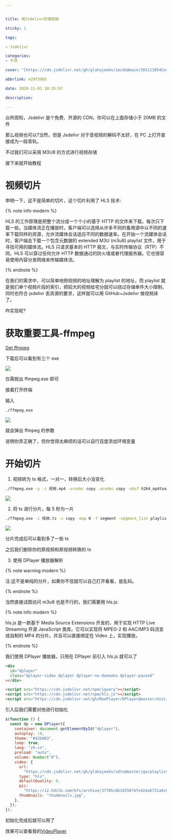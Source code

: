```yaml
---


title: 用Jsdelivr存储视频

sticky: 1

tags:

- Jsdelivr

categories:
- 干货

cover: "[https://cdn.jsdelivr.net/gh/glahajeekn/imcdn@main/201111054Cover.png](https://cdn.jsdelivr.net/gh/glahajeekn/imcdn@main/201111054Cover.png)"

abbrlink: e2973985

date: 2020-11-01 10:35:57

description:

---
```


众所周知，Jsdelivr 是个免费、开源的 CDN，你可以在上面存储小于 20MB 的文件

那么视频也可以?当然，但是 Jsdelivr 对于音视频的解码不太好，在 PC 上打开直接成为一段音轨。

不过我们可以采用 M3U8 的方式进行视频存储

接下来就开始教程

# 视频切片

申明一下，这不是简单的切片，这个切片利用了 HLS 技术:

{% note info modern %}

HLS 的工作原理是把整个流分成一个个小的基于 HTTP 的文件来下载，每次只下载一些。当媒体流正在播放时，客户端可以选择从许多不同的备用源中以不同的速率下载同样的资源，允许流媒体会话适应不同的数据速率。在开始一个流媒体会话时，客户端会下载一个包含元数据的 extended M3U (m3u8) playlist 文件，用于寻找可用的媒体流。HLS 只请求基本的 HTTP 报文，与实时传输协议（RTP）不同，HLS 可以穿过任何允许 HTTP 数据通过的防火墙或者代理服务器。它也很容易使用内容分发网络来传输媒体流。

{% endnote %}

在我们的需求中，可以简单地把视频的地址理解为 playlist 的地址，而 playlist 就是我们单个视频片段的索引，把较大的视频给宅分就可以绕过存储单件大小限制，同时也符合 jsdelivr 丢资源的要求，这样就可以用 GitHub+Jsdelivr 做视频床了。

咋实现呢?

# 获取重要工具-ffmpeg

[ Get ffmpeg](https://ffmpeg.zeranoe.com/builds/)

下载后可以看到有三个 exe

![](https://cdn.jsdelivr.net/gh/glahajeekn/imcdn@main/images/image-20201101122004635.png#alt=image-20201101122004635)

仅需脱出 ffmpeg.exe 即可

接着打开终端

输入

```bash
./ffmpeg.exe
```

![](https://cdn.jsdelivr.net/gh/glahajeekn/imcdn@main/images/image-20201101122241135.png#alt=image-20201101122241135)

就会弹出 ffmpeg 的参数

说明你弄正确了，但你觉得太麻烦的话可以自行百度添加环境变量

# 开始切片

1. 视频转为 ts 格式，一对一，转换后大小没变化

```bash
./ffmpeg.exe -y -i 视频.mp4 -vcodec copy -acodec copy -vbsf h264_mp4toannexb 视频.ts
```

![](https://cdn.jsdelivr.net/gh/glahajeekn/imcdn@main/images/image-20201101123540046.png#alt=image-20201101123540046)

2. 将 ts 进行分片，每 5 秒为一片

```bash
./ffmpeg.exe -i 视频.ts -c copy -map 0 -f segment -segment_list playlist.m3u8 -segment_time 5 视频%03d.ts
```

![](https://cdn.jsdelivr.net/gh/glahajeekn/imcdn@main/images/image-20201101123856094.png#alt=image-20201101123856094)

分片完成后可以看到多了一些 ts

之后我们删除你的原视频和原视频转换的 ts

3. 使用 DPlayer 播放器解析

{% note warning modern %}

注:这不是单纯的分片，如果你不信就可以自己打开看看，是乱码。

{% endnote %}

当然直接试图访问 m3u8 也是不行的，我们需要用 hls.js:

{% note info modern %}

hls.js 是一款基于 Media Source Extensions 开发的，用于实现 HTTP Live Streaming 开源 JavaScript 类库。它可以实现将 MPEG-2 和 AAC/MP3 码流变成自制的 MP4 的分片。并且可以直接绑定在 Video 上，实现播放。

{% endnote %}

我们使用 DPlayer 播放器，只用在 DPlayer 前引入 hls.js 就可以了

```html
<div
  id="dplayer"
  class="dplayer-video dplayer dplayer-no-danmaku dplayer-paused"
></div>

<script src="https://cdn.jsdelivr.net/npm/jquery"></script>
<script src="https://cdn.jsdelivr.net/npm/hls.js"></script>
<script src="https://cdn.jsdelivr.net/gh/MoePlayer/DPlayer@master/dist/DPlayer.min.js"></script>
```

引入后我们需要对他进行初始化

```javascript
$(function () {
  const dp = new DPlayer({
    container: document.getElementById("dplayer"),
    autoplay: !0,
    theme: "#42b983",
    loop: true,
    lang: "zh-cn",
    preload: "auto",
    volume: Number("0"),
    video: {
      url:
        "https://cdn.jsdelivr.net/gh/glahajeekn/vdts@master/go/playlist.m3u8", //自己的m3u8地址
      type: "hls",
      defaultQuality: 0,
      pic:
        "https://i2.hdslb.com/bfs/archive/37785c661455874fe424a6731a9c6b82e31cef7a.jpg", //视频未播放前的封面
      thumbnails: "thumbnails.jpg",
    },
  });
});
```

初始化完成后就可以用了

效果可以查看我的[VideoPlayer](/VideoPlayer)
